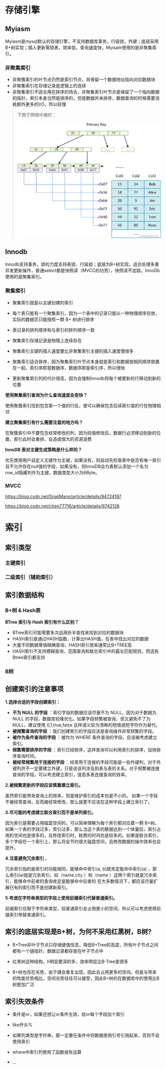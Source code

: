 # 存储引擎

## Myiasm

Myiasm是mysql默认的存储引擎，不支持数据库事务，行级锁，外键；底层采用B+树实现；插入更新需锁表，效率低，查询速度快，Myisam使用的是非聚集索引。

### 非聚集索引

- 非聚簇索引的叶节点仍然是索引节点，并保留一个数据地址指向对应数据块
- 非聚集索引在存储记录是逻辑上的连续
- 非聚集索引不适合用在排序的场合，非聚集索引叶节点是保留了一个指向数据的指针，索引本身当然是排序的，但是数据并未排序，数据查询的时候需要消耗额外更多的I/O，所以较慢

> 下图于网络中摘抄：
>
> ![非聚集索引原理图](DatabaseEngine.assets/aHR0cHM6Ly9pbWctbXkuY3Nkbi5uZXQvdXBsb2Fkcy8yMDEyMDgvMDEvMTM0Mzc1NzY1NV8xMDA4LnBuZw.png)

## Innodb

Innodb支持事务，锁的力度支持表锁、行级锁；底层为B+树实现，适合处理多重并发更新操作，普通select都是快照读（MVCC的功劳），快照读不加锁。InnoDb使用的是聚集索引。

### 聚集索引

- 聚集索引就是以主键创建的索引

- 每个表只能有一个聚集索引，因为一个表中的记录只能以一种物理顺序存放，实际的数据页只能按照一颗 B+ 树进行排序

- 表记录的排列顺序和与索引的排列顺序一致

- 聚集索引存储记录是物理上连续存在

- 聚集索引主键的插入速度要比非聚集索引主键的插入速度慢很多

- 聚集索引适合排序，因为聚集索引叶节点本身就是索引和数据按相同顺序放置在一起，索引序即是数据序，数据序即是索引序，所以很快

- 更新聚集索引列的代价很高，因为会强制Innodb将每个被更新的行移动到新的位置

**使用聚集索引查询为什么查询速度会变快？**

使用聚簇索引找到包含第一个值的行后，便可以确保包含后续索引值的行在物理相邻

**建立聚集索引有什么需要注意的地方吗？**

在聚簇索引中不要包含经常修改的列，因为码值修改后，数据行必须移动到新的位置，索引此时会重排，会造成很大的资源浪费

**InnoDB 表对主键生成策略是什么样的？**

优先使用用户自定义主键作为主键，如果没有，则自动先检查表中是否有唯一索引且不允许存在null值的字段，如果没有，则InnoDB会为表默认添加一个名为row_id隐藏列作为主键，数据类型大小为6Byte。

### MVCC

https://blog.csdn.net/SnailMann/article/details/94724197

https://blog.csdn.net/chen77716/article/details/6742128



# 索引

## 索引类型

### 主键索引



### 二级索引（辅助索引）



## 索引数据结构

### B+树 & Hash表

**BTree 索引与 Hash 索引有什么区别？**

- BTree索引可能需要多次运用折半查找来找到对应的数据块 
- HASH索引是通过HASH函数，计算出HASH值，在表中找出对应的数据 
- 大量不同数据等值精确查询，HASH索引效率通常比B+TREE高
- HASH索引不支持模糊查询、范围查询和联合索引中的最左匹配规则，而这些Btree索引都支持

### B树



## 创建索引的注意事项

**1.选择合适的字段创建索引：**

- **不为 NULL 的字段** ：索引字段的数据应该尽量不为 NULL，因为对于数据为 NULL 的字段，数据库较难优化。如果字段频繁被查询，但又避免不了为 NULL，建议使用 0,1,true,false 这样语义较为清晰的短值或短字符作为替代。
- **被频繁查询的字段** ：我们创建索引的字段应该是查询操作非常频繁的字段。
- **被作为条件查询的字段** ：被作为 WHERE 条件查询的字段，应该被考虑建立索引。
- **频繁需要排序的字段** ：索引已经排序，这样查询可以利用索引的排序，加快排序查询时间。
- **被经常频繁用于连接的字段** ：经常用于连接的字段可能是一些外键列，对于外键列并不一定要建立外键，只是说该列涉及到表与表的关系。对于频繁被连接查询的字段，可以考虑建立索引，提高多表连接查询的效率。

**2.被频繁更新的字段应该慎重建立索引。**

虽然索引能带来查询上的效率，但是维护索引的成本也是不小的。 如果一个字段不被经常查询，反而被经常修改，那么就更不应该在这种字段上建立索引了。

**3.尽可能的考虑建立联合索引而不是单列索引。**

因为索引是需要占用磁盘空间的，可以简单理解为每个索引都对应着一颗 B+树。如果一个表的字段过多，索引过多，那么当这个表的数据达到一个体量后，索引占用的空间也是很多的，且修改索引时，耗费的时间也是较多的。如果是联合索引，多个字段在一个索引上，那么将会节约很大磁盘空间，且修改数据的操作效率也会提升。

**4.注意避免冗余索引** 。

冗余索引指的是索引的功能相同，能够命中索引(a, b)就肯定能命中索引(a) ，那么索引(a)就是冗余索引。如（name,city ）和（name ）这两个索引就是冗余索引，能够命中前者的查询肯定是能够命中后者的 在大多数情况下，都应该尽量扩展已有的索引而不是创建新索引。

**5.考虑在字符串类型的字段上使用前缀索引代替普通索引。**

前缀索引仅限于字符串类型，较普通索引会占用更小的空间，所以可以考虑使用前缀索引带替普通索引。

## 索引的底层实现是B+树，为何不采用红黑树，B树?

- B+Tree非叶子节点只存储键值信息，降低B+Tree的高度，所有叶子节点之间都有一个链指针，数据记录都存放在叶子节点中

- 红黑树这种结构，h明显要深的多，效率明显比B-Tree差很多

- B+树也存在劣势，由于键会重复出现，因此会占用更多的空间。但是与带来的性能优势相比，空间劣势往往可以接受，因此B+树的在数据库中的使用比B树更加广泛

## 索引失效条件

- 条件是or，如果还想让or条件生效，给or每个字段加个索引

- like开头%

- 如果列类型是字符串，那一定要在条件中将数据使用引号引用起来，否则不会使用索引

- where中索引列使用了函数或有运算
- ...